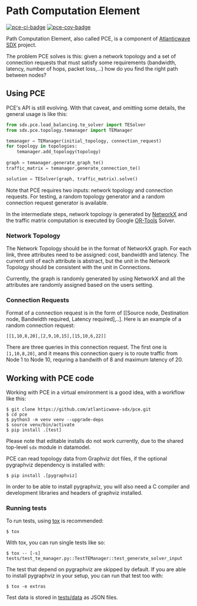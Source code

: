 # Path Computation Element

[![pce-ci-badge]][pce-ci] [![pce-cov-badge]][pce-cov]

Path Computation Element, also called PCE, is a component of
[Atlanticwave SDX][aw-sdx] project.

The problem PCE solves is this: given a network topology and a set of
connection requests that must satisfy some requirements (bandwidth,
latency, number of hops, packet loss,...) how do you find the right
path between nodes?

## Using PCE

PCE's API is still evolving.  With that caveat, and omitting some
details, the general usage is like this:

```python
from sdx.pce.load_balancing.te_solver import TESolver
from sdx.pce.topology.temanager import TEManager

temanager = TEManager(initial_topology, connection_request)
for topology in topologies:
    temanager.add_topology(topology)
    
graph = temanager.generate_graph_te()
traffic_matrix = temanager.generate_connection_te()

solution = TESolver(graph, traffic_matrix).solve()
```

Note that PCE requires two inputs: network topology and connection
requests.  For testing, a random topology generator and a random
connection request generator is available.

In the intermediate steps, network topology is generated by [NetworkX]
and the traffic matrix computation is executed by Google [OR-Tools]
Solver.


### Network Topology

The Network Topology should be in the format of NetworkX graph. For
each link, three attributes need to be assigned: cost, bandwidth and
latency. The current unit of each attribute is abstract, but the unit
in the Network Topology should be consistent with the unit in
Connections.

Currently, the graph is randomly generated by using NetworkX and all
the attributes are randomly assigned based on the users setting.


### Connection Requests

Format of a connection request is in the form of [[Source node,
Destination node, Bandwidth required, Latency required],..].  Here is
an example of a random connection request:

```
[[1,10,8,20],[2,9,10,15],[15,10,6,22]]
```

There are three queries in this connection request.  The first one is
`[1,10,8,20]`, and it means this connection query is to route traffic
from Node 1 to Node 10, requring a bandwith of 8 and maximum latency
of 20.


## Working with PCE code

Working with PCE in a virtual environment is a good idea, with a
workflow like this:

```console
$ git clone https://github.com/atlanticwave-sdx/pce.git
$ cd pce
$ python3 -m venv venv --upgrade-deps
$ source venv/bin/activate
$ pip install .[test]
```

Please note that editable installs do not work currently, due to the
shared top-level `sdx` module in datamodel.

PCE can read topology data from Graphviz dot files, if the optional
pygraphviz dependency is installed with:

```console
$ pip install .[pygraphviz]
```

In order to be able to install pygraphviz, you will also need a C
compiler and development libraries and headers of graphviz installed.


### Running tests

To run tests, using [tox] is recommended:

```console
$ tox
```

With tox, you can run single tests like so:

```console
$ tox -- [-s] tests/test_te_manager.py::TestTEManager::test_generate_solver_input
```

The test that depend on pygraphviz are skipped by default.  If you are
able to install pygraphviz in your setup, you can run that test too
with:

```console
$ tox -e extras
```

Test data is stored in [tests/data](./tests/data) as JSON files.


<!-- URLs -->

[aw-sdx]: https://www.atlanticwave-sdx.net/ (Atlanticwave-SDX)

[pce-ci-badge]: https://github.com/atlanticwave-sdx/pce/actions/workflows/test.yml/badge.svg
[pce-ci]: https://github.com/atlanticwave-sdx/pce/actions/workflows/test.yml

[pce-cov-badge]: https://coveralls.io/repos/github/atlanticwave-sdx/pce/badge.svg?branch=main (Coverage Status)
[pce-cov]: https://coveralls.io/github/atlanticwave-sdx/pce?branch=main

[NetworkX]: https://networkx.org/
[OR-Tools]: https://developers.google.com/optimization/

[tox]: https://tox.wiki/en/latest/index.html
